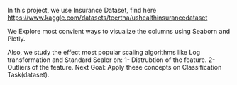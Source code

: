 In this project, we use Insurance Dataset, find here https://www.kaggle.com/datasets/teertha/ushealthinsurancedataset

We Explore most convient ways to visualize the columns using Seaborn and Plotly.

Also, we study the effect most popular scaling algorithms like Log transformation and Standard Scaler on:
    1- Distrubtion of the feature.
    2- Outliers of the feature.
Next Goal: Apply these concepts on Classification Task(dataset).
